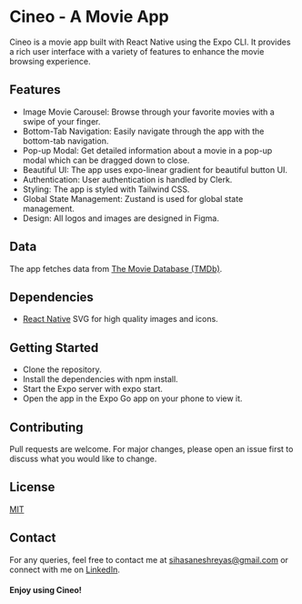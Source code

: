 # Cineo - A Movie App

Cineo is a movie app built with React Native using the Expo CLI. It provides a rich user interface with a variety of features to enhance the movie browsing experience.

## Features

- Image Movie Carousel: Browse through your favorite movies with a swipe of your finger.
- Bottom-Tab Navigation: Easily navigate through the app with the bottom-tab navigation.
- Pop-up Modal: Get detailed information about a movie in a pop-up modal which can be dragged down to close.
- Beautiful UI: The app uses expo-linear gradient for beautiful button UI.
- Authentication: User authentication is handled by Clerk.
- Styling: The app is styled with Tailwind CSS.
- Global State Management: Zustand is used for global state management.
- Design: All logos and images are designed in Figma.

## Data

The app fetches data from [The Movie Database (TMDb)](https://www.themoviedb.org/).

## Dependencies

- [React Native](https://github.com/software-mansion/react-native-svg) SVG for high quality images and icons.

## Getting Started

- Clone the repository.
- Install the dependencies with npm install.
- Start the Expo server with expo start.
- Open the app in the Expo Go app on your phone to view it.

## Contributing

Pull requests are welcome. For major changes, please open an issue first to discuss what you would like to change.

## License

[MIT](https://choosealicense.com/licenses/mit/)

## Contact

For any queries, feel free to contact me at [
sihasaneshreyas@gmail.com](mailto:sihasaneshreyas@gmail.com) or connect with me on [LinkedIn](https://www.linkedin.com/in/shreyas-sihasane-441b95238/).

#### Enjoy using Cineo!
